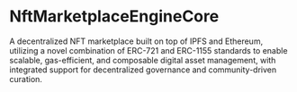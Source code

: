 # NftMarketplaceEngineCore
A decentralized NFT marketplace built on top of IPFS and Ethereum, utilizing a novel combination of ERC-721 and ERC-1155 standards to enable scalable, gas-efficient, and composable digital asset management, with integrated support for decentralized governance and community-driven curation.
